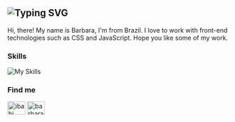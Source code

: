 ![Typing SVG](https://readme-typing-svg.demolab.com?font=Fira+Code&size=15&pause=1000&color=FF6E96&random=false&width=435&lines=Hello!+My+name+is+B%C3%A1rbara.;Eu+amo+JavaScript!)
----
Hi, there! My name is Barbara, I'm from Brazil. I love to work with front-end technologies such as CSS and JavaScript. Hope you like some of my work.

### Skills

![My Skills](https://skillicons.dev/icons?i=js,html,css)
### Find me
<a href="https://linkedin.com/in/ibabi" target="blank"><img align="center" src="https://raw.githubusercontent.com/rahuldkjain/github-profile-readme-generator/master/src/images/icons/Social/linked-in-alt.svg" alt="ibabi" height="30" width="40" /></a>  <a href="https://kaggle.com/barbarasoa" target="blank"><img align="center" src="https://raw.githubusercontent.com/rahuldkjain/github-profile-readme-generator/master/src/images/icons/Social/kaggle.svg" alt="barbarasoa" height="30" width="40" /></a>
